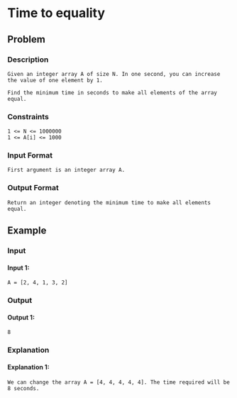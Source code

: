 # Time to equality

## Problem

### Description

    Given an integer array A of size N. In one second, you can increase the value of one element by 1.

    Find the minimum time in seconds to make all elements of the array equal.

### Constraints

    1 <= N <= 1000000
    1 <= A[i] <= 1000

### Input Format

    First argument is an integer array A.

### Output Format

    Return an integer denoting the minimum time to make all elements equal.

## Example

### Input

#### Input 1:

    A = [2, 4, 1, 3, 2]

### Output

#### Output 1:

    8

### Explanation

#### Explanation 1:

    We can change the array A = [4, 4, 4, 4, 4]. The time required will be 8 seconds.
